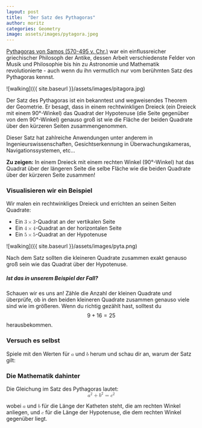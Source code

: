 ```yaml
---
layout: post
title:  "Der Satz des Pythagoras"
author: moritz
categories: Geometry
image: assets/images/pytagora.jpeg
---
```

[Pythagoras von Samos (570-495 v. Chr.)](https://de.wikipedia.org/wiki/Pythagoras) war ein einflussreicher griechischer Philosoph der Antike, dessen Arbeit verschiedenste Felder von Musik und Philosophie bis hin zu Astronomie und Mathematik revolutionierte - auch wenn du ihn vermutlich nur vom berühmten Satz des Pythagoras kennst. 

![walking]({{ site.baseurl }}/assets/images/pitagora.jpg)

Der Satz des Pythagoras ist ein bekanntest und wegweisendes Theorem der Geometrie. Er besagt, dass in einem rechtwinkligen Dreieck (ein Dreieck mit einem 90°-Winkel) das Quadrat der Hypotenuse (die Seite gegenüber von dem 90°-Winkel) genauso groß ist wie die Fläche der beiden Quadrate über den kürzeren Seiten zusammengenommen.

Dieser Satz hat zahlreiche Anwendungen unter anderem in Ingenieurswissenschaften, Gesichtserkennung in Überwachungskameras, Navigationssystemen, etc...

**Zu zeigen:** In einem Dreieck mit einem rechten Winkel (90°-Winkel) hat das Quadrat über der längeren Seite die selbe Fläche wie die beiden Quadrate über der kürzeren Seite zusammen!

### Visualisieren wir ein Beispiel
Wir malen ein rechtwinkliges Dreieck und errichten an seinen Seiten Quadrate:
- Ein <math display="inline"><mn>3</mn><mo>&times;</mo><mn>3</mn></math>-Quadrat an der vertikalen Seite
- Ein <math display="inline"><mn>4</mn><mo>&times;</mo><mn>4</mn></math>-Quadrat an der horizontalen Seite
- Ein <math display="inline"><mn>5</mn><mo>&times;</mo><mn>5</mn></math>-Quadrat an der Hypotenuse

![walking]({{ site.baseurl }}/assets/images/pyta.png)

Nach dem Satz sollten die kleineren Quadrate zusammen exakt genauso groß sein wie das Quadrat über der Hypotenuse.

##### Ist das in unserem Beispiel der Fall?
Schauen wir es uns an! Zähle die Anzahl der kleinen Quadrate und überprüfe, ob in den beiden kleineren Quadrate zusammen genauso viele sind wie im größeren.
Wenn du richtig gezählt hast, solltest du $$9+16=25$$ herausbekommen.

### Versuch es selbst
Spiele mit den Werten für <math display="inline"><mi>a</mi></math> und <math display="inline"><mi>b</mi></math> herum und schau dir an, warum der Satz gilt:
<div id="observablehq-21c7f424">
  <div class="observablehq-viewof-a"></div>
  <div class="observablehq-viewof-b"></div>
  <div class="observablehq-canvas"></div>
  <div class="observablehq-blla"></div>
</div>
<script type="module">
  import {Runtime, Inspector} from "https://cdn.jsdelivr.net/npm/@observablehq/runtime@4/dist/runtime.js";
  import define from "https://api.observablehq.com/@864af2bf64442aa6/untitled.js?v=3";
  (new Runtime).module(define, name => {
    if (name === "viewof a") return Inspector.into("#observablehq-21c7f424 .observablehq-viewof-a")();
    if (name === "viewof b") return Inspector.into("#observablehq-21c7f424 .observablehq-viewof-b")();
    if (name === "canvas") return Inspector.into("#observablehq-21c7f424 .observablehq-canvas")();
    if (name === "blla") return Inspector.into("#observablehq-21c7f424 .observablehq-blla")();
  });
</script>

### Die Mathematik dahinter
Die Gleichung im Satz des Pythagoras lautet:
<math display="block" xmlns="http://www.w3.org/1998/Math/MathML">
  <mrow>
    <msup>
      <mi>a</mi>
      <mn>2</mn>
    </msup>
    <mo>+</mo>
    <msup>
      <mi>b</mi>
      <mn>2</mn>
    </msup>
    <mo>=</mo>
    <msup>
      <mi>c</mi>
      <mn>2</mn>
    </msup>
  </mrow>
</math>

wobei <math display="inline"><mi>a</mi></math> und <math display="inline"><mi>b</mi></math> für die Länge der Katheten steht, die am rechten Winkel anliegen, und <math display="inline"><mi>c</mi></math> für die Länge der Hypotenuse, die dem rechten Winkel gegenüber liegt.